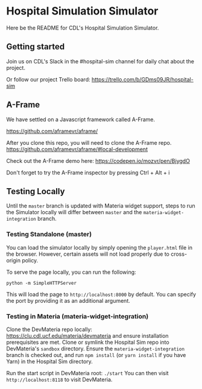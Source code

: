 # Hospital Simulation Simulator

Here be the README for CDL's Hospital Simulation Simulator.

## Getting started
Join us on CDL's Slack in the #hospital-sim channel for daily chat about the project.

Or follow our project Trello board: https://trello.com/b/GDms09JR/hospital-sim

## A-Frame
We have settled on a Javascript framework called A-Frame.

https://github.com/aframevr/aframe/

After you clone this repo, you will need to clone the A-Frame repo.
https://github.com/aframevr/aframe/#local-development

Check out the A-Frame demo here: https://codepen.io/mozvr/pen/BjygdO

Don't forget to try the A-Frame inspector by pressing Ctrl + Alt + i

## Testing Locally
Until the `master` branch is updated with Materia widget support, steps to run the Simulator locally will differ between `master` and the `materia-widget-integration` branch.

### Testing Standalone (master)
You can load the simulator locally by simply opening the `player.html` file in the browser. However, certain assets will not load properly due to cross-origin policy.

To serve the page locally, you can run the following:
```
python -m SimpleHTTPServer
```
This will load the page to `http://localhost:8000` by default. You can specify the port by providing it as an additional argument.

### Testing in Materia (materia-widget-integration)

Clone the DevMateria repo locally: https://clu.cdl.ucf.edu/materia/devmateria and ensure installation prerequisites are met. Clone or symlink the Hospital Sim repo into DevMateria's `sandbox` directory. Ensure the `materia-widget-integration` branch is checked out, and run `npm install` (or `yarn install` if you have Yarn) in the Hospital Sim directory.


Run the start script in DevMateria root: `./start` You can then visit `http://localhost:8118` to visit DevMateria.


